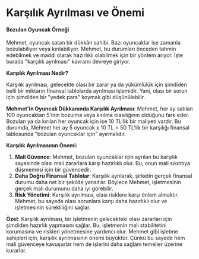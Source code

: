 # Karşılık Ayrılması ve Önemi

#### **Bozulan Oyuncak Örneği**

Mehmet, oyuncak satan bir dükkân sahibi. Bazı oyuncaklar ise zamanla bozulabiliyor veya kırılabiliyor. Mehmet, bu durumları önceden tahmin edebilmek ve maddi olarak hazırlıklı olabilmek için bir yöntem arıyor. İşte burada "karşılık ayrılması" kavramı devreye giriyor.

**Karşılık Ayrılması Nedir?**

Karşılık ayrılması, gelecekte olası bir zarar ya da yükümlülük için şimdiden belli bir miktarın finansal tablolarda ayrılması işlemidir. Yani, olası bir sorun için şimdiden bir "yedek para" koymak gibi düşünülebilir.

**Mehmet'in Oyuncak Dükkanında Karşılık Ayrılması**: Mehmet, her ay satılan 100 oyuncaktan 5'inin bozulma veya kırılma olasılığının olduğunu fark eder. Bozulan ya da kırılan her oyuncak için ise 10 TL'lik bir maliyeti vardır. Bu durumda, Mehmet her ay 5 oyuncak x 10 TL = 50 TL'lik bir karşılığı finansal tablosunda "bozulan oyuncaklar için" ayırmalıdır.

**Karşılık Ayrılmasının Önemi:**

1. **Mali Güvence**: Mehmet, bozulan oyuncaklar için ayrılan bu karşılık sayesinde olası mali zararlara karşı hazırlıklı olur. Bu, onun mali sıkıntıya düşmemesi için bir güvencedir.
2. **Daha Doğru Finansal Tablolar**: Karşılık ayrılarak, şirketin gerçek finansal durumu daha net bir şekilde yansıtılır. Böylece Mehmet, işletmesinin gerçek mali durumunu daha iyi görebilir.
3. **Risk Yönetimi**: Karşılık ayrılması, olası risklere karşı önlem almaktır. Mehmet, bu sayede olası sorunlara karşı daha hazırlıklı olur ve işletmesinin sürekliliğini sağlar.

**Özet**: Karşılık ayrılması, bir işletmenin gelecekteki olası zararları için şimdiden hazırlık yapmasını sağlar. Bu, işletmenin mali stabilitetini korumasına ve riskleri yönetmesine yardımcı olur. Mehmet gibi işletme sahipleri için, karşılık ayrılmasının önemi büyüktür. Çünkü bu sayede hem mali güvenceye kavuşurlar hem de işlerini daha sağlam temeller üzerine kurarlar.
